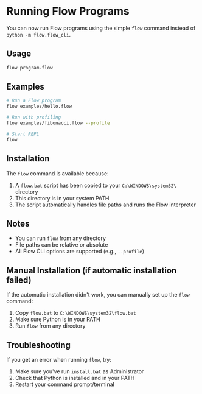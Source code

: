 # Running Flow Programs

You can now run Flow programs using the simple `flow` command instead of `python -m flow.flow_cli`.

## Usage

```bash
flow program.flow
```

## Examples

```bash
# Run a Flow program
flow examples/hello.flow

# Run with profiling
flow examples/fibonacci.flow --profile

# Start REPL
flow
```

## Installation

The `flow` command is available because:

1. A `flow.bat` script has been copied to your `C:\WINDOWS\system32\` directory
2. This directory is in your system PATH
3. The script automatically handles file paths and runs the Flow interpreter

## Notes

- You can run `flow` from any directory
- File paths can be relative or absolute
- All Flow CLI options are supported (e.g., `--profile`)

## Manual Installation (if automatic installation failed)

If the automatic installation didn't work, you can manually set up the `flow` command:

1. Copy `flow.bat` to `C:\WINDOWS\system32\flow.bat`
2. Make sure Python is in your PATH
3. Run `flow` from any directory

## Troubleshooting

If you get an error when running `flow`, try:

1. Make sure you've run `install.bat` as Administrator
2. Check that Python is installed and in your PATH
3. Restart your command prompt/terminal